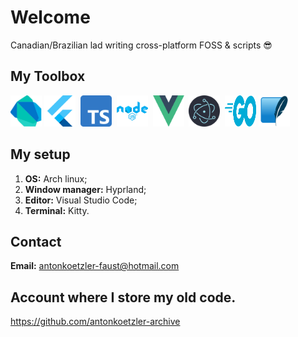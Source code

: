 # Welcome

Canadian/Brazilian lad writing cross-platform FOSS & scripts 😎

## My Toolbox

<img src='img/dart.svg' alt='dart' width=50 height=50 />&nbsp;<img src='img/flutter.svg' alt='flutter' width=50 height=50 />&nbsp;&nbsp;<img src='img/typescript.svg' alt='typescript' width=50 height=50 />&nbsp;&nbsp;<img src='img/node.png' alt='node' width=50 height=50 />&nbsp;&nbsp;<img src='img/vue.svg' alt='vue' width=50 height=50 />&nbsp;&nbsp;<img src='img/electron.svg' alt='electron' width=50 height=50 />&nbsp;&nbsp;<img src='img/go.svg' alt='go' width=50 height=50 />&nbsp;<img src='img/sqlite.svg' svg='sqlite' width=50 height=50 />

## My setup
1. **OS:** Arch linux;
2. **Window manager:** Hyprland;
3. **Editor:** Visual Studio Code;
4. **Terminal:** Kitty.

## Contact

**Email:** <antonkoetzler-faust@hotmail.com>

## Account where I store my old code.
https://github.com/antonkoetzler-archive
